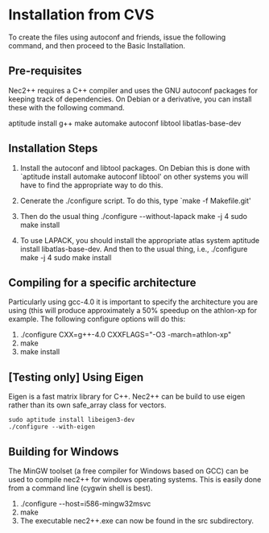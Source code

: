 # Installation from CVS

To create the files using autoconf and friends, issue the following 
command, and then proceed to the Basic Installation.

## Pre-requisites

Nec2++ requires a C++ compiler and uses the GNU autoconf packages for
keeping track of dependencies. On Debian or a derivative, you can
install these with the following command.

  aptitude install g++ make automake autoconf libtool libatlas-base-dev

## Installation Steps

  1. Install the autoconf and libtool packages.
     On Debian this is done with 
       `aptitude install automake autoconf libtool'
     on other systems you will have to find the appropriate way to do this.

  2. Cenerate the ./configure script. To do this, type
       `make -f Makefile.git'

  3. Then do the usual thing 
       ./configure --without-lapack
       make -j 4
       sudo make install

  4. To use LAPACK, you should install the appropriate atlas system
     aptitude install libatlas-base-dev. And then to the usual thing, i.e.,
        ./configure 
        make -j 4
        sudo make install

## Compiling for a specific architecture

Particularly using gcc-4.0 it is important to specify the architecture you
are using (this will produce approximately a 50% speedup on the athlon-xp
for example. The following configure options will do this:

  1. ./configure CXX=g++-4.0 CXXFLAGS="-O3 -march=athlon-xp"
  2. make
  3. make install

## [Testing only] Using Eigen

Eigen is a fast matrix library for C++. Nec2++ can be build to use eigen rather than its own safe_array class for vectors.

    sudo aptitude install libeigen3-dev
    ./configure --with-eigen

## Building for Windows

The MinGW toolset (a free compiler for Windows based on GCC) can be used to
compile nec2++ for windows operating systems. This is easily done from a
command line (cygwin shell is best).

  1. ./configure --host=i586-mingw32msvc
  2. make
  3. The executable nec2++.exe can now be found in the src subdirectory.

